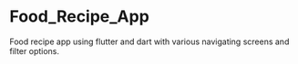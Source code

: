 # Food_Recipe_App
Food recipe app using flutter and dart with various navigating screens and filter options.
